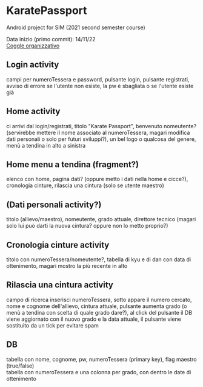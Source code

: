 # KaratePassport  
Android project for SIM (2021 second semester course)  
  
Data inizio (primo commit): 14/11/22  
[Coggle organizzativo](https://coggle.it/diagram/Y956keV5GurAx0LT/t/karatepassport)  
  
## Login activity  
campi per numeroTessera e password, pulsante login, pulsante registrati, avviso di errore se l'utente non esiste, la pw è sbagliata o se l'utente esiste già  
## Home activity  
ci arrivi dal login/registrati, titolo "Karate Passport", benvenuto nomeutente? (servirebbe mettere il nome associato al numeroTessera, magari modifica dati personali o solo per futuri sviluppi?), un bel logo o qualcosa del genere, menù a tendina in alto a sinistra  
## Home menu a tendina (fragment?)  
elenco con home, pagina dati? (oppure metto i dati nella home e cicce?), cronologia cinture, rilascia una cintura (solo se utente maestro)  
## (Dati personali activity?)  
titolo (allievo/maestro), nomeutente, grado attuale, direttore tecnico (magari solo lui può darti la nuova cintura? oppure non lo metto proprio?)  
## Cronologia cinture activity  
titolo con numeroTessera/nomeutente?, tabella di kyu e di dan con data di ottenimento, magari mostro la più recente in alto  
## Rilascia una cintura activity  
campo di ricerca inserisci numeroTessera, sotto appare il numero cercato, nome e cognome dell'allievo, cintura attuale, pulsante aumenta grado (o menù a tendina con scelta di quale grado dare?), al click del pulsante il DB viene aggiornato con il nuovo grado e la data attuale, il pulsante viene sostituito da un tick per evitare spam  
  
## DB  
tabella con nome, cognome, pw, numeroTessera (primary key), flag maestro (true/false)  
tabella con numeroTessera e una colonna per grado, con dentro le date di ottenimento  
